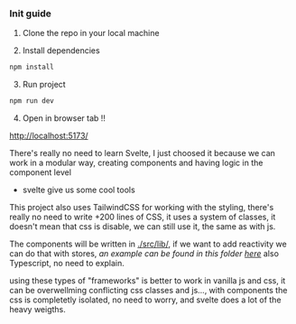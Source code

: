 ### Init guide

1. Clone the repo in your local machine

2. Install dependencies

```bash
npm install 
```

3. Run project

```bash
npm run dev
```

4. Open in browser tab !!

[http://localhost:5173/](http://localhost:5173/)


There's really no need to learn Svelte, I just choosed it because we can 
work in a modular way, creating components and having logic in the component level
+ svelte give us some cool tools

This project also uses TailwindCSS for working with the styling, there's really no need
to write +200 lines of CSS, it uses a system of classes, it doesn't mean that css is 
disable, we can still use it, the same as with js.

The components will be written in [./src/lib/](./src/lib/), 
if we want to add reactivity we can do that with stores, 
*an example can be found in this folder [here](./src/lib/Counter.svelte)* also
Typescript, no need to explain.

using these types of "frameworks" is better to work in vanilla js and css, it can be overwellming 
conflicting css classes and js..., with components the css is completetly isolated, no need to worry,
and svelte does a lot of the heavy weigths.


